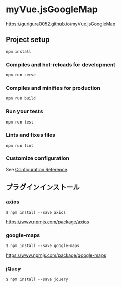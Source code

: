 # myVue.jsGoogleMap
https://gurigura0052.github.io/myVue.jsGoogleMap

## Project setup
```
npm install
```

### Compiles and hot-reloads for development
```
npm run serve
```

### Compiles and minifies for production
```
npm run build
```

### Run your tests
```
npm run test
```

### Lints and fixes files
```
npm run lint
```

### Customize configuration
See [Configuration Reference](https://cli.vuejs.org/config/).

## プラグインインストール
### axios
```
$ npm install --save axios
```
https://www.npmjs.com/package/axios

### google-maps
```
$ npm install --save google-maps
```
https://www.npmjs.com/package/google-maps

### jQuey
```
$ npm install --save jquery
```

